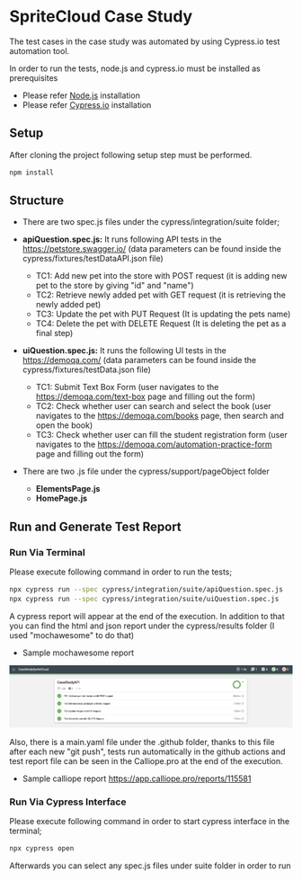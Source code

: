 # SpriteCloud Case Study
The test cases in the case study was automated by using Cypress.io test automation tool. 

In order to run the tests, node.js and cypress.io must be installed as prerequisites

- Please refer [Node.js](https://nodejs.org/en/download/) installation
- Please refer [Cypress.io](https://docs.cypress.io/guides/getting-started/installing-cypress) installation

## Setup

After cloning the project following setup step must be performed.

```bash
npm install
```

## Structure

- There are two spec.js files under the cypress/integration/suite folder;
- **apiQuestion.spec.js:** It runs following API tests in the https://petstore.swagger.io/ (data parameters can be found inside the cypress/fixtures/testDataAPI.json file)
    - TC1: Add new pet into the store with POST request (it is adding new pet to the store by giving "id" and "name")
    - TC2: Retrieve newly added pet with GET request (it is retrieving the newly added pet)
    - TC3: Update the pet with PUT Request (It is updating the pets name)
    - TC4: Delete the pet with DELETE Request (It is deleting the pet as a final step)
- **uiQuestion.spec.js:** It runs the following UI tests in the https://demoqa.com/ (data parameters can be found inside the cypress/fixtures/testData.json file)
    - TC1: Submit Text Box Form (user navigates to the https://demoqa.com/text-box page and filling out the form)
    - TC2: Check whether user can search and select the book (user navigates to the https://demoqa.com/books page, then search and open the book)
    - TC3: Check whether user can fill the student registration form (user navigates to the https://demoqa.com/automation-practice-form page and filling out the form)

- There are two .js file under the cypress/support/pageObject folder
    - **ElementsPage.js**
    - **HomePage.js** 

## Run and Generate Test Report
### Run Via Terminal

Please execute following command in order to run the tests;

```bash
npx cypress run --spec cypress/integration/suite/apiQuestion.spec.js
npx cypress run --spec cypress/integration/suite/uiQuestion.spec.js
```

A cypress report will appear at the end of the execution. In addition to that you can find the html and json report under the cypress/results folder (I used "mochawesome" to do that)

- Sample mochawesome report

![img.png](reportAPI.png)

Also, there is a main.yaml file under the .github folder, thanks to this file after each new "git push", tests run automatically in the github actions 
and test report file can be seen in the Calliope.pro at the end of the execution.

- Sample calliope report https://app.calliope.pro/reports/115581

### Run Via Cypress Interface

Please execute following command in order to start cypress interface in the terminal;

```bash
npx cypress open    
```

Afterwards you can select any spec.js files under suite folder in order to run




